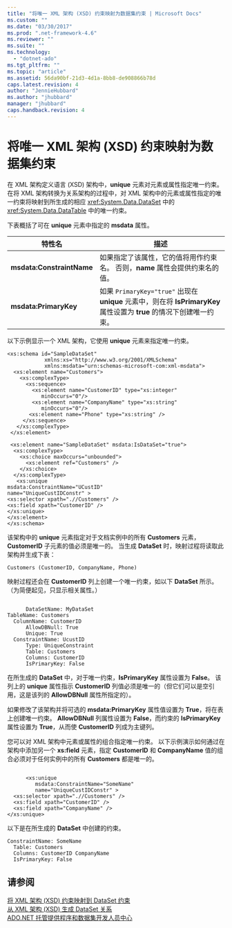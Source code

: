 ```yaml
---
title: "将唯一 XML 架构 (XSD) 约束映射为数据集约束 | Microsoft Docs"
ms.custom: ""
ms.date: "03/30/2017"
ms.prod: ".net-framework-4.6"
ms.reviewer: ""
ms.suite: ""
ms.technology: 
  - "dotnet-ado"
ms.tgt_pltfrm: ""
ms.topic: "article"
ms.assetid: 56da90bf-21d3-4d1a-8bb8-de908866b78d
caps.latest.revision: 4
author: "JennieHubbard"
ms.author: "jhubbard"
manager: "jhubbard"
caps.handback.revision: 4
---
```

# 将唯一 XML 架构 (XSD) 约束映射为数据集约束
在 XML 架构定义语言 \(XSD\) 架构中，**unique** 元素对元素或属性指定唯一约束。  在将 XML 架构转换为关系架构的过程中，对 XML 架构中的元素或属性指定的唯一约束将映射到所生成的相应 <xref:System.Data.DataSet> 中的 <xref:System.Data.DataTable> 中的唯一约束。  
  
 下表概括了可在 **unique** 元素中指定的 **msdata** 属性。  
  
|特性名|描述|  
|---------|--------|  
|**msdata:ConstraintName**|如果指定了该属性，它的值将用作约束名。  否则，**name** 属性会提供约束名的值。|  
|**msdata:PrimaryKey**|如果 `PrimaryKey="true"` 出现在 **unique** 元素中，则在将 **IsPrimaryKey** 属性设置为 **true** 的情况下创建唯一约束。|  
  
 以下示例显示一个 XML 架构，它使用 **unique** 元素来指定唯一约束。  
  
```  
<xs:schema id="SampleDataSet"   
            xmlns:xs="http://www.w3.org/2001/XMLSchema"   
            xmlns:msdata="urn:schemas-microsoft-com:xml-msdata">  
  <xs:element name="Customers">  
    <xs:complexType>  
      <xs:sequence>  
        <xs:element name="CustomerID" type="xs:integer"   
           minOccurs="0"/>  
        <xs:element name="CompanyName" type="xs:string"   
           minOccurs="0"/>  
       <xs:element name="Phone" type="xs:string" />  
     </xs:sequence>  
   </xs:complexType>  
 </xs:element>  
  
 <xs:element name="SampleDataSet" msdata:IsDataSet="true">  
  <xs:complexType>  
    <xs:choice maxOccurs="unbounded">  
      <xs:element ref="Customers" />  
    </xs:choice>  
  </xs:complexType>  
   <xs:unique      
msdata:ConstraintName="UCustID"      
name="UniqueCustIDConstr" >        
<xs:selector xpath=".//Customers" />        
<xs:field xpath="CustomerID" />      
</xs:unique>  
</xs:element>  
</xs:schema>  
```  
  
 该架构中的 **unique** 元素指定对于文档实例中的所有 **Customers** 元素，**CustomerID** 子元素的值必须是唯一的。  当生成 **DataSet** 时，映射过程将读取此架构并生成下表：  
  
```  
Customers (CustomerID, CompanyName, Phone)  
```  
  
 映射过程还会在 **CustomerID** 列上创建一个唯一约束，如以下 **DataSet** 所示。  （为简便起见，只显示相关属性。）  
  
```  
  
      DataSetName: MyDataSet  
TableName: Customers  
  ColumnName: CustomerID  
      AllowDBNull: True  
      Unique: True  
  ConstraintName: UcustID  
      Type: UniqueConstraint  
      Table: Customers  
      Columns: CustomerID   
      IsPrimaryKey: False  
```  
  
 在所生成的 **DataSet** 中，对于唯一约束，**IsPrimaryKey** 属性设置为 **False**。  该列上的 **unique** 属性指示 **CustomerID** 列值必须是唯一的（但它们可以是空引用，这是该列的 **AllowDBNull** 属性所指定的）。  
  
 如果修改了该架构并将可选的 **msdata:PrimaryKey** 属性值设置为 **True**，将在表上创建唯一约束。  **AllowDBNull** 列属性设置为 **False**，而约束的 **IsPrimaryKey** 属性设置为 **True**，从而使 **CustomerID** 列成为主键列。  
  
 您可以对 XML 架构中元素或属性的组合指定唯一约束。  以下示例演示如何通过在架构中添加另一个 **xs:field** 元素，指定 **CustomerID** 和 **CompanyName** 值的组合必须对于任何实例中的所有 **Customers** 都是唯一的。  
  
```  
  
      <xs:unique     
         msdata:ConstraintName="SomeName"    
         name="UniqueCustIDConstr" >   
  <xs:selector xpath=".//Customers" />   
  <xs:field xpath="CustomerID" />   
  <xs:field xpath="CompanyName" />   
</xs:unique>  
```  
  
 以下是在所生成的 **DataSet** 中创建的约束。  
  
```  
ConstraintName: SomeName  
  Table: Customers  
  Columns: CustomerID CompanyName   
  IsPrimaryKey: False  
```  
  
## 请参阅  
 [将 XML 架构 \(XSD\) 约束映射到 DataSet 约束](../../../../../docs/framework/data/adonet/dataset-datatable-dataview/mapping-xml-schema-xsd-constraints-to-dataset-constraints.md)   
 [从 XML 架构 \(XSD\) 生成 DataSet 关系](../../../../../docs/framework/data/adonet/dataset-datatable-dataview/generating-dataset-relations-from-xml-schema-xsd.md)   
 [ADO.NET 托管提供程序和数据集开发人员中心](http://go.microsoft.com/fwlink/?LinkId=217917)